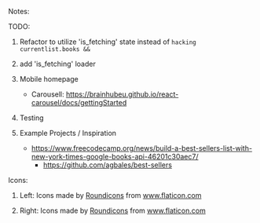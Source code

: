 Notes: 

TODO:
1. Refactor to utilize 'is_fetching' state instead of `hacking currentlist.books &&`
2. add 'is_fetching' loader
3. Mobile homepage
    - Carousell: https://brainhubeu.github.io/react-carousel/docs/gettingStarted
3. Testing

3. Example Projects / Inspiration
    - https://www.freecodecamp.org/news/build-a-best-sellers-list-with-new-york-times-google-books-api-46201c30aec7/
        - https://github.com/agbales/best-sellers




Icons: 
1. Left: Icons made by <a href="https://www.flaticon.com/authors/roundicons" title="Roundicons">Roundicons</a> from <a href="https://www.flaticon.com/" title="Flaticon"> www.flaticon.com</a>

2. Right: Icons made by <a href="https://www.flaticon.com/authors/roundicons" title="Roundicons">Roundicons</a> from <a href="https://www.flaticon.com/" title="Flaticon"> www.flaticon.com</a>